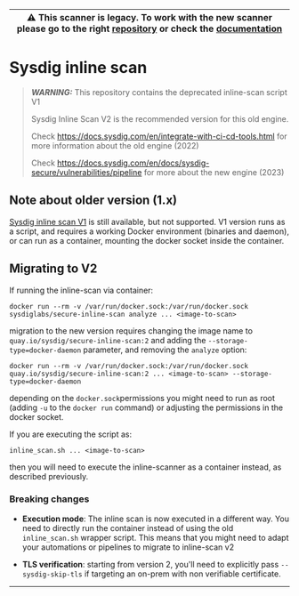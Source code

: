 | :warning: This scanner is legacy. To work with the new scanner please go to the right [repository](https://github.com/sysdiglabs/secure-inline-scan-example) or check the [documentation](https://docs.sysdig.com/en/docs/sysdig-secure/vulnerabilities/pipeline/) |
| --- |

# Sysdig inline scan

> **_WARNING:_**  This repository contains the deprecated inline-scan script V1
>
> Sysdig Inline Scan V2 is the recommended version for this old engine.
>
>  Check https://docs.sysdig.com/en/integrate-with-ci-cd-tools.html for more information about the old engine (2022)
>
>  Check https://docs.sysdig.com/en/docs/sysdig-secure/vulnerabilities/pipeline for more about the new engine (2023)

## Note about older version (1.x)

[Sysdig inline scan V1](v1.md) is still available, but not supported. V1 version runs as a script, and requires a working Docker environment (binaries and daemon), or can run as a container, mounting the docker socket inside the container.

## Migrating to V2

If running the inline-scan via container:

```
docker run --rm -v /var/run/docker.sock:/var/run/docker.sock sysdiglabs/secure-inline-scan analyze ... <image-to-scan>
```

migration to the new version requires changing the image name to `quay.io/sysdig/secure-inline-scan:2` and adding the `--storage-type=docker-daemon` parameter, and removing the `analyze` option:

```
docker run --rm -v /var/run/docker.sock:/var/run/docker.sock quay.io/sysdig/secure-inline-scan:2 ... <image-to-scan> --storage-type=docker-daemon
```

depending on the `docker.sock`permissions you might need to run as root (adding `-u` to the `docker run` command) or adjusting the permissions in the docker socket.

If you are executing the script as:

```
inline_scan.sh ... <image-to-scan>
```

then you will need to execute the inline-scanner as a container instead, as described previously.

### Breaking changes

* **Execution mode**: The inline scan is now executed in a different way. You need to directly run the container instead of using the old `inline_scan.sh` wrapper script. This means that you might need to adapt your automations or pipelines to migrate to inline-scan v2

 * **TLS verification**: starting from version 2, you'll need to explicitly pass `--sysdig-skip-tls` if targeting an on-prem with non verifiable certificate.

----
